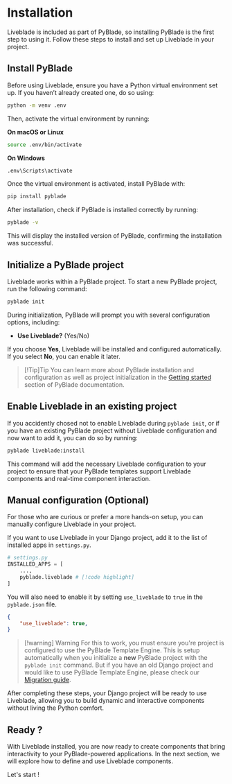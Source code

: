 # Installation

Liveblade is included as part of PyBlade, so installing PyBlade is the first step to using it. Follow these steps to install and set up Liveblade in your project.

## Install PyBlade
Before using Liveblade, ensure you have a Python virtual environment set up. If you haven’t already created one, do so using:

```bash
python -m venv .env
```

Then, activate the virtual environment by running:

**On macOS or Linux**
```bash
source .env/bin/activate
```

**On Windows**
```bash
.env\Scripts\activate
```

Once the virtual environment is activated, install PyBlade with:

```bash
pip install pyblade
```

After installation, check if PyBlade is installed correctly by running:

```bash
pyblade -v
```

This will display the installed version of PyBlade, confirming the installation was successful.


## Initialize a PyBlade project
Liveblade works within a PyBlade project. To start a new PyBlade project, run the following command:

```sh
pyblade init
```

During initialization, PyBlade will prompt you with several configuration options, including:

- **Use Liveblade?** (Yes/No)

If you choose **Yes**, Liveblade will be installed and configured automatically. If you select **No**, you can enable it later.

>[!Tip]Tip
>You can learn more about PyBlade installation and configuration  as well as project initialization in the [Getting started](../getting-started) section of PyBlade documentation.

## Enable Liveblade in an existing project
If you accidently chosed not to enable Liveblade during `pyblade init`, or if you have an existing PyBlade project without Liveblade configuration and now want to add it, you can do so by running:

```sh
pyblade liveblade:install
```

This command will add the necessary Liveblade configuration to your project to ensure that your PyBlade templates support Liveblade components and
real-time component interaction.

## Manual configuration (Optional)
For those who are curious or prefer a more hands-on setup, you can manually configure Liveblade in your project.

If you want to use Liveblade in your Django project, add it to the list of installed apps in `settings.py`.

```python
# settings.py
INSTALLED_APPS = [
    ...,
    pyblade.liveblade # [!code highlight]
]
```
You will also need to enable it by setting `use_liveblade` to `true` in the `pyblade.json` file.

```json
{   
    "use_liveblade": true,
}
```

>[!warning] Warning
>For this to work, you must ensure you're project is configured to use the PyBlade Template Engine. This is setup automatically when you initialize a **new** PyBlade project with the `pyblade init` command.
>But if you have an old Django project and would like to use PyBlade Template Engine, please check our [Migration guide](../migration-guide).

After completing these steps, your Django project will be ready to use Liveblade, allowing you to build dynamic and interactive components without living the Python comfort.


## Ready ?

With Liveblade installed, you are now ready to create components that bring interactivity to your PyBlade-powered applications. In the next section, we will explore how to define and use Liveblade components.

Let's start !

